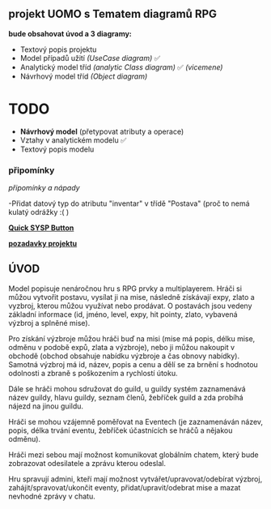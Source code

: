 ## projekt UOMO s Tematem diagramů RPG 
**bude obsahovat úvod a 3 diagramy:**
- Textový popis projektu 
- Model případů užití *(UseCase diagram)* ✅
- Analytický model tříd *(analytic Class diagram)*  ✅ *(vicemene)*
- Návrhový model tříd *(Object diagram)*

# TODO
- **Návrhový model** (přetypovat atributy a operace)
- Vztahy v analytickém modelu ✅
- Textový popis modelu

### připomínky
*připomínky a nápady*

-Přidat datový typ do atributu "inventar" v třídě "Postava" (proč to nemá kulatý odrážky :(  )

[**Quick SYSP Button**](https://github.com/Maruch-MrSky/SYSPository)

[**pozadavky projektu**](https://oliva.uhk.cz/ultra/courses/_1844_1/cl/outline)

## ÚVOD

Model popisuje nenáročnou hru s RPG prvky a multiplayerem. Hráči si můžou vytvořit postavu, vysílat ji na mise, následně získávají expy, zlato a vyzbroj, kterou můžou využívat nebo prodávat. 
O postavách jsou vedeny základní informace (id, jméno, level, expy, hit pointy, zlato, vybavená výzbroj a splněné mise).

Pro získání výzbroje můžou hráči buď na misi (mise má popis, délku mise, odměnu v podobě expů, zlata a výzbroje), nebo ji můžou nakoupit v obchodě (obchod obsahuje nabídku výzbroje a čas obnovy nabídky). Samotná výzbroj má id, název, popis a cenu a dělí se za brnění s hodnotou odolnosti a zbraně s poškozením a rychlostí útoku.

Dále se hráči mohou sdružovat do guild, u guildy systém zaznamenává název guildy, hlavu guildy, seznam členů, žebříček guild a zda probíhá nájezd na jinou guildu.

Hráči se mohou vzájemně poměřovat na Eventech (je zaznamenáván název, popis, délka trvání eventu, žebříček účastnících se hráčů a nějakou odměnu).

Hráči mezi sebou mají možnost komunikovat globálním chatem, který bude zobrazovat odesilatele a zprávu kterou odeslal.

Hru spravují admini, kteří mají možnost vytvářet/upravovat/odebírat výzbroj, zahájit/spravovat/ukončit eventy, přidat/upravit/odebrat mise a mazat nevhodné zprávy v chatu.

